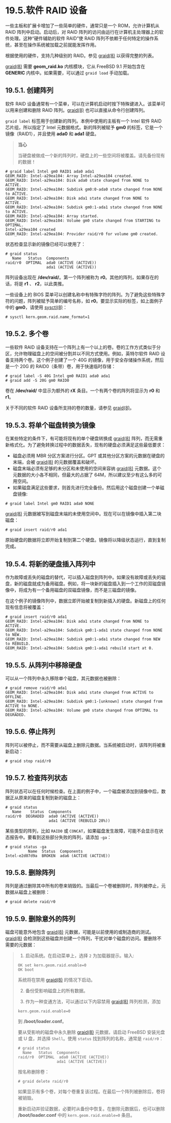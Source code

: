 # 19.5.软件 RAID 设备

一些主板和扩展卡增加了一些简单的硬件，通常只是一个 ROM，允许计算机从 RAID 阵列中启动。启动后，对 RAID 阵列的访问由运行在计算机主处理器上的软件处理。这种“硬件辅助的软件 RAID”使 RAID 阵列不依赖于任何特定的操作系统，甚至在操作系统被加载之前就能发挥作用。

根据使用的硬件，支持几种级别的 RAID。参见 [graid(8)](https://www.freebsd.org/cgi/man.cgi?query=graid&sektion=8&format=html) 以获得完整的列表。

[graid(8)](https://www.freebsd.org/cgi/man.cgi?query=graid&sektion=8&format=html) 需要 **geom\_raid.ko** 内核模块，它从 FreeBSD 9.1 开始包含在 **GENERIC** 内核中。如果需要，可以通过 `graid load` 手动加载。

## 19.5.1. 创建阵列

软件 RAID 设备通常有一个菜单，可以在计算机启动时按下特殊键进入。该菜单可以用来创建和删除 RAID 阵列。[graid(8)](https://www.freebsd.org/cgi/man.cgi?query=graid&sektion=8&format=html) 也可以直接从命令行创建阵列。

`graid label` 标签用于创建新的阵列。本例中使用的主板有一个 Intel 软件 RAID 芯片组，所以指定了 Intel 元数据格式。新的阵列被赋予 **gm0** 的标签，它是一个镜像（RAID1），并且使用 **ada0** 和 **ada1** 硬盘。

> **当心**
>
> 当硬盘被做成一个新的阵列时，硬盘上的一些空间将被覆盖。请先备份现有的数据！

```
# graid label Intel gm0 RAID1 ada0 ada1
GEOM_RAID: Intel-a29ea104: Array Intel-a29ea104 created.
GEOM_RAID: Intel-a29ea104: Disk ada0 state changed from NONE to ACTIVE.
GEOM_RAID: Intel-a29ea104: Subdisk gm0:0-ada0 state changed from NONE to ACTIVE.
GEOM_RAID: Intel-a29ea104: Disk ada1 state changed from NONE to ACTIVE.
GEOM_RAID: Intel-a29ea104: Subdisk gm0:1-ada1 state changed from NONE to ACTIVE.
GEOM_RAID: Intel-a29ea104: Array started.
GEOM_RAID: Intel-a29ea104: Volume gm0 state changed from STARTING to OPTIMAL.
Intel-a29ea104 created
GEOM_RAID: Intel-a29ea104: Provider raid/r0 for volume gm0 created.
```

状态检查显示新的镜像已经可以使用了：

```
# graid status
   Name   Status  Components
raid/r0  OPTIMAL  ada0 (ACTIVE (ACTIVE))
                  ada1 (ACTIVE (ACTIVE))
```

阵列设备出现在 **/dev/raid/**。第一个阵列被称为 **r0**。其他的阵列，如果存在的话，将是 **r1** 、 **r2**，以此类推。

一些设备上的 BIOS 菜单可以创建名称中有特殊字符的阵列。为了避免这些特殊字符的问题，阵列被赋予简单的编号名称，如 **r0**。要显示实际的标签，如上面例子中的 **gm0**，请使用 [sysctl(8)](https://www.freebsd.org/cgi/man.cgi?query=sysctl&sektion=8&format=html)：

```
# sysctl kern.geom.raid.name_format=1
```

## 19.5.2. 多个卷

一些软件 RAID 设备支持在一个阵列上有一个以上的卷。卷的工作方式类似于分区，允许物理磁盘上的空间被分割并以不同方式使用。例如，英特尔软件 RAID 设备支持两个卷。这个例子创建了一个 40G 的镜像，用于安全存储操作系统，然后是一个 20G 的 RAID0（条带）卷，用于快速临时存储：

```
# graid label -S 40G Intel gm0 RAID1 ada0 ada1
# graid add -S 20G gm0 RAID0
```

卷在 **/dev/raid/** 中显示为额外的 **rX** 条目。一个有两个卷的阵列将显示为 **r0** 和 **r1**。

关于不同的软件 RAID 设备所支持的卷的数量，请参见 [graid(8)](https://www.freebsd.org/cgi/man.cgi?query=graid&sektion=8&format=html)。

## 19.5.3. 将单个磁盘转换为镜像

在某些特定的条件下，有可能将现有的单个硬盘转换成 [graid(8)](https://www.freebsd.org/cgi/man.cgi?query=graid&sektion=8&format=html)  阵列，而无需重新格式化。为了避免转换过程中的数据丢失，现有的硬盘必须满足这些最低要求：

- 磁盘必须用 MBR 分区方案进行分区。GPT 或其他分区方案的元数据在硬盘的末端，会被 [graid(8)](https://www.freebsd.org/cgi/man.cgi?query=graid&sektion=8&format=html)  的元数据覆盖和破坏。
- 磁盘末端必须有足够的未分区和未使用的空间来容纳 [graid(8)](https://www.freebsd.org/cgi/man.cgi?query=graid&sektion=8&format=html)  元数据。这个元数据的大小各不相同，但最大的占据了 64M，所以建议至少有这么多的可用空间。
- 如果磁盘满足这些要求，则首先进行完全备份。然后用这个磁盘创建一个单磁盘镜像:

```
# graid label Intel gm0 RAID1 ada0 NONE
```

[graid(8)](https://www.freebsd.org/cgi/man.cgi?query=graid&sektion=8&format=html) 元数据被写到磁盘末端的未使用空间中。现在可以在镜像中插入第二块磁盘：

```
# graid insert raid/r0 ada1
```

原始硬盘的数据将立即开始复制到第二个硬盘。镜像将以降级状态运行，直到复制完成。

## 19.5.4. 将新的硬盘插入阵列中

作为故障或丢失的磁盘的替代，可以插入磁盘到阵列中。如果没有故障或丢失的磁盘，新的磁盘就成为备用磁盘。例如，将一块新的磁盘插入到一个工作的双磁盘镜像中，将成为有一个备用磁盘的双磁盘镜像，而不是三磁盘的镜像。

在这个例子的镜像阵列中，数据立即开始被复制到新插入的硬盘。新磁盘上的任何现有信息将被覆盖：

```
# graid insert raid/r0 ada1
GEOM_RAID: Intel-a29ea104: Disk ada1 state changed from NONE to ACTIVE.
GEOM_RAID: Intel-a29ea104: Subdisk gm0:1-ada1 state changed from NONE to NEW.
GEOM_RAID: Intel-a29ea104: Subdisk gm0:1-ada1 state changed from NEW to REBUILD.
GEOM_RAID: Intel-a29ea104: Subdisk gm0:1-ada1 rebuild start at 0.
```

## 19.5.5. 从阵列中移除硬盘

可以从一个阵列中永久移除单个磁盘，其元数据也被删除：

```
# graid remove raid/r0 ada1
GEOM_RAID: Intel-a29ea104: Disk ada1 state changed from ACTIVE to OFFLINE.
GEOM_RAID: Intel-a29ea104: Subdisk gm0:1-[unknown] state changed from ACTIVE to NONE.
GEOM_RAID: Intel-a29ea104: Volume gm0 state changed from OPTIMAL to DEGRADED.
```

## 19.5.6. 停止阵列

阵列可以被停止，而不需要从磁盘上删除元数据。当系统被启动时，该阵列将被重新启动：

```
# graid stop raid/r0
```

## 19.5.7. 检查阵列状态

阵列状态可以在任何时候检查。在上面的例子中，一个磁盘被添加到镜像中后，数据正从原来的磁盘复制到新的磁盘上：

```
# graid status
   Name    Status  Components
raid/r0  DEGRADED  ada0 (ACTIVE (ACTIVE))
                   ada1 (ACTIVE (REBUILD 28%))
```

某些类型的阵列，比如 `RAID0` 或 `CONCAT`，如果磁盘发生故障，可能不会显示在状态报告中。要看到这些部分失败的阵列，请添加 `-ga`：

```
# graid status -ga
          Name  Status  Components
Intel-e2d07d9a  BROKEN  ada6 (ACTIVE (ACTIVE))
```

## 19.5.8. 删除阵列

阵列是通过删除其中所有的卷来销毁的。当最后一个卷被删除时，阵列被停止，元数据从磁盘上被删除：

```
# graid delete raid/r0
```

## 19.5.9. 删除意外的阵列

磁盘可能意外地包含 [graid(8)](https://www.freebsd.org/cgi/man.cgi?query=graid&sektion=8&format=html) 元数据，可能是以前使用的或制造商的测试。[graid(8)](https://www.freebsd.org/cgi/man.cgi?query=graid&sektion=8&format=html) 会检测到这些磁盘并创建一个阵列，干扰对单个磁盘的访问。要删除不需要的元数据：

> 1. 启动系统。在启动菜单上，选择 `2` 为加载器提示。输入:
>
> ```
> OK set kern.geom.raid.enable=0
> OK boot
> ```
>
> 系统将在禁用 [graid(8)](https://www.freebsd.org/cgi/man.cgi?query=graid&sektion=8&format=html) 的情况下启动。
>
>2. 备份受影响磁盘上的所有数据。
>
>3. 作为一种变通方法，可以通过以下内容禁用 [graid(8)](https://www.freebsd.org/cgi/man.cgi?query=graid&sektion=8&format=html)  阵列检测，添加
>
> ```
> kern.geom.raid.enable=0
> ```
>
>到 **/boot/loader.conf**。
>
> 要从受影响的磁盘中永久删除 [graid(8)](https://www.freebsd.org/cgi/man.cgi?query=graid&sektion=8&format=html) 元数据，请启动 FreeBSD 安装光盘或 U 盘，并选择 `Shell`。使用 `status` 找到阵列的名称，通常是 `raid/r0`：
>
> ```
> # graid status
>   Name   Status  Components
> raid/r0  OPTIMAL  ada0 (ACTIVE (ACTIVE))
>                  ada1 (ACTIVE (ACTIVE))
> ```
>
> 按名称删除卷：
>
> ```
> # graid delete raid/r0
> ```
>
> 如果显示有多个卷，对每个卷重复该过程。在最后一个阵列被删除后，卷将被销毁。
>
> 重新启动并验证数据，必要时从备份中恢复。在删除元数据后，也可以删除 **/boot/loader.conf** 中的 `kern.geom.raid.enable=0` 条目。
